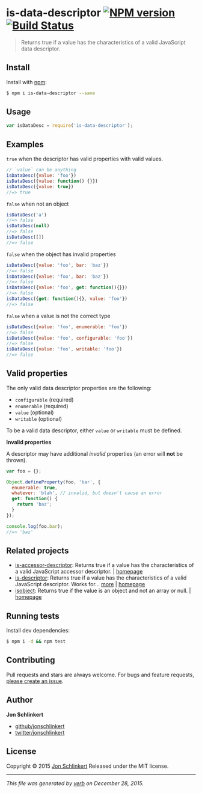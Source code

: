 # is-data-descriptor [![NPM version](https://img.shields.io/npm/v/is-data-descriptor.svg)](https://www.npmjs.com/package/is-data-descriptor) [![Build Status](https://img.shields.io/travis/jonschlinkert/is-data-descriptor.svg)](https://travis-ci.org/jonschlinkert/is-data-descriptor)

> Returns true if a value has the characteristics of a valid JavaScript data descriptor.

## Install

Install with [npm](https://www.npmjs.com/):

```sh
$ npm i is-data-descriptor --save
```

## Usage

```js
var isDataDesc = require('is-data-descriptor');
```

## Examples

`true` when the descriptor has valid properties with valid values.

```js
// `value` can be anything
isDataDesc({value: 'foo'})
isDataDesc({value: function() {}})
isDataDesc({value: true})
//=> true
```

`false` when not an object

```js
isDataDesc('a')
//=> false
isDataDesc(null)
//=> false
isDataDesc([])
//=> false
```

`false` when the object has invalid properties

```js
isDataDesc({value: 'foo', bar: 'baz'})
//=> false
isDataDesc({value: 'foo', bar: 'baz'})
//=> false
isDataDesc({value: 'foo', get: function(){}})
//=> false
isDataDesc({get: function(){}, value: 'foo'})
//=> false
```

`false` when a value is not the correct type

```js
isDataDesc({value: 'foo', enumerable: 'foo'})
//=> false
isDataDesc({value: 'foo', configurable: 'foo'})
//=> false
isDataDesc({value: 'foo', writable: 'foo'})
//=> false
```

## Valid properties

The only valid data descriptor properties are the following:

* `configurable` (required)
* `enumerable` (required)
* `value` (optional)
* `writable` (optional)

To be a valid data descriptor, either `value` or `writable` must be defined.

**Invalid properties**

A descriptor may have additional _invalid_ properties (an error will **not** be thrown).

```js
var foo = {};

Object.defineProperty(foo, 'bar', {
  enumerable: true,
  whatever: 'blah', // invalid, but doesn't cause an error
  get: function() {
    return 'baz';
  }
});

console.log(foo.bar);
//=> 'baz'
```

## Related projects

* [is-accessor-descriptor](https://www.npmjs.com/package/is-accessor-descriptor): Returns true if a value has the characteristics of a valid JavaScript accessor descriptor. | [homepage](https://github.com/jonschlinkert/is-accessor-descriptor)
* [is-descriptor](https://www.npmjs.com/package/is-descriptor): Returns true if a value has the characteristics of a valid JavaScript descriptor. Works for… [more](https://www.npmjs.com/package/is-descriptor) | [homepage](https://github.com/jonschlinkert/is-descriptor)
* [isobject](https://www.npmjs.com/package/isobject): Returns true if the value is an object and not an array or null. | [homepage](https://github.com/jonschlinkert/isobject)

## Running tests

Install dev dependencies:

```sh
$ npm i -d && npm test
```

## Contributing

Pull requests and stars are always welcome. For bugs and feature requests, [please create an issue](https://github.com/jonschlinkert/is-data-descriptor/issues/new).

## Author

**Jon Schlinkert**

* [github/jonschlinkert](https://github.com/jonschlinkert)
* [twitter/jonschlinkert](http://twitter.com/jonschlinkert)

## License

Copyright © 2015 [Jon Schlinkert](https://github.com/jonschlinkert)
Released under the MIT license.

***

_This file was generated by [verb](https://github.com/verbose/verb) on December 28, 2015._